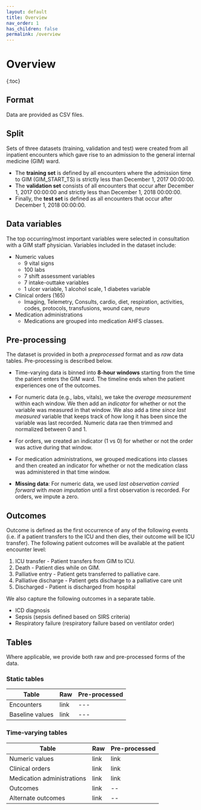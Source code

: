 ```yaml
---
layout: default
title: Overview
nav_order: 1
has_children: false
permalink: /overview
---
```


# Overview
{:toc}

## Format

Data are provided as CSV files.

## Split

Sets of three datasets (training, validation and test) were created from all inpatient encounters which gave rise to an admission to the general internal medicine (GIM) ward. 

- The **training set** is defined by all encounters where the admission time to GIM (GIM_START_TS) is strictly less than December 1, 2017 00:00:00. 
- The **validation set** consists of all encounters that occur after December 1, 2017 00:00:00 and strictly less than December 1, 2018 00:00:00. 
- Finally, the **test set** is defined as all encounters that occur after December 1, 2018 00:00:00.


## Data variables

The top occurring/most important variables were selected in consultation with a GIM staff physician. Variables included in the dataset include: 

-	Numeric values
    -	9 vital signs
    -	100 labs
    -	7 shift assessment variables 
    -	7 intake-outtake variables
    -	1 ulcer variable, 1 alcohol scale, 1 diabetes variable
-	Clinical orders (165)
    -	Imaging, Telemetry, Consults, cardio, diet, respiration, activities, codes, protocols, transfusions, wound care, neuro
-	Medication administrations  
    - Medications are grouped into medication AHFS classes.  


## Pre-processing

The dataset is provided in both a _preprocessed_ format and as _raw_ data tables. Pre-processing is described below.

- Time-varying data is binned into **8-hour windows** starting from the time the patient enters the GIM ward. The timeline ends when the patient experiences one of the outcomes.

- For numeric data (e.g., labs, vitals), we take the _average measurement_ within each window. We then add an _indicator_ for whether or not the variable was measured in that window. We also add a _time since last measured_ variable that keeps track of how long it has been since the variable was last recorded. Numeric data rae then trimmed and normalized between 0 and 1.

-	For orders, we created an indicator (1 vs 0) for whether or not the order was active during that window.

-	For medication administrations, we grouped medications into classes and then created an indicator for whether or not the medication class was administered in that time window.

- **Missing data**: For numeric data, we used _last observation carried forward_ with _mean imputation_ until a first observation is recorded. For orders, we impute a zero. 

## Outcomes

Outcome is defined as the first occurrence of any of the following events (i.e. if a patient transfers to the ICU and then dies, their outcome will be ICU transfer). The following patient outcomes will be available at the patient encounter level:
1.	ICU transfer - Patient transfers from GIM to ICU.
2.	Death - Patient dies while on GIM.
3.	Palliative entry - Patient gets transferred to palliative care.
4.	Palliative discharge - Patient gets discharge to a palliative care unit
5.	Discharged - Patient is discharged from hospital

We also capture the following outcomes in a separate table.
-	ICD diagnosis
-	Sepsis (sepsis defined based on SIRS criteria)
-	Respiratory failure (respiratory failure based on ventilator order)

## Tables

Where applicable, we provide both raw and pre-processed forms of the data.

### Static tables

| Table | Raw | Pre-processed |
| ----- | --- | ------------- |
| Encounters | link | --- |
| Baseline values | link | --- |

### Time-varying tables

| Table | Raw | Pre-processed |
| ----- | --- | ------------- |
| Numeric values | link | link |
| Clinical orders | link | link |
| Medication administrations | link | link |
| Outcomes | link | -- |
| Alternate outcomes | link | -- |



